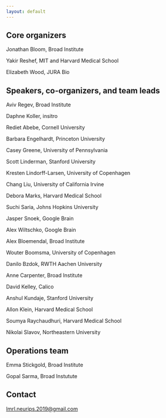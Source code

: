 ```yaml
---
layout: default
---
```

## Core organizers

Jonathan Bloom, Broad Institute

Yakir Reshef, MIT and Harvard Medical School

Elizabeth Wood, JURA Bio

## Speakers, co-organizers, and team leads

Aviv Regev, Broad Institute

Daphne Koller, insitro

Rediet Abebe, Cornell University

Barbara Engelhardt, Princeton University

Casey Greene, University of Pennsylvania

Scott Linderman, Stanford University

Kresten Lindorff-Larsen, University of Copenhagen

Chang Liu, University of California Irvine

Debora Marks, Harvard Medical School

Suchi Saria, Johns Hopkins University

Jasper Snoek, Google Brain

Alex Wiltschko, Google Brain

Alex Bloemendal, Broad Institute

Wouter Boomsma, University of Copenhagen

Danilo Bzdok, RWTH Aachen University

Anne Carpenter, Broad Institute

David Kelley, Calico

Anshul Kundaje, Stanford University

Allon Klein, Harvard Medical School

Soumya Raychaudhuri, Harvard Medical School

Nikolai Slavov, Northeastern University

## Operations team

Emma Stickgold, Broad Institute

Gopal Sarma, Broad Instutute

## Contact

lmrl.neurips.2019@gmail.com
